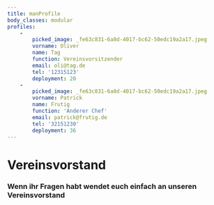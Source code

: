 ```yaml
---
title: manProfile
body_classes: modular
profiles:
    -
        picked_image: _fe63c831-6a8d-4017-bc62-50edc19a2a17.jpeg
        vorname: Oliver
        name: Tag
        function: Vereinsvorsitzender
        email: oli@tag.de
        tel: '12315123'
        deployment: 20
    -
        picked_image: _fe63c831-6a8d-4017-bc62-50edc19a2a17.jpeg
        vorname: Patrick
        name: Frutig
        function: 'Anderer Chef'
        email: patrick@frutig.de
        tel: '32151230'
        deployment: 36
---
```


# Vereinsvorstand
### Wenn ihr Fragen habt wendet euch einfach an unseren Vereinsvorstand